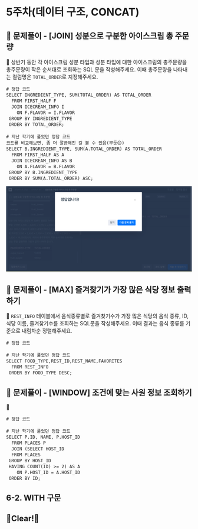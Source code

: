 # 5주차(데이터 구조, CONCAT)

## 🏁 문제풀이 - [JOIN] 성분으로 구분한 아이스크림 총 주문량
🌱 상반기 동안 각 아이스크림 성분 타입과 성분 타입에 대한 아이스크림의 총주문량을 총주문량이 작은 순서대로 조회하는 SQL 문을 작성해주세요. 
이때 총주문량을 나타내는 컬럼명은 `TOTAL_ORDER`로 지정해주세요.

```
# 정답 코드
SELECT INGREDIENT_TYPE, SUM(TOTAL_ORDER) AS TOTAL_ORDER
  FROM FIRST_HALF F
  JOIN ICECREAM_INFO I
    ON F.FLAVOR = I.FLAVOR
 GROUP BY INGREDIENT_TYPE
 ORDER BY TOTAL_ORDER;

# 지난 학기에 풀었던 정답 코드
코드를 비교해보면, 좀 더 깔끔해진 걸 볼 수 있음(뿌듯😊)
SELECT B.INGREDIENT_TYPE, SUM(A.TOTAL_ORDER) AS TOTAL_ORDER
  FROM FIRST_HALF AS A
  JOIN ICECREAM_INFO AS B
    ON A.FLAVOR = B.FLAVOR
 GROUP BY B.INGREDIENT_TYPE
 ORDER BY SUM(A.TOTAL_ORDER) ASC;
 ```

![alt text](image.png)


## 🏁 문제풀이 - [MAX] 즐겨찾기가 가장 많은 식당 정보 출력하기
🌱 `REST_INFO` 테이블에서 음식종류별로 즐겨찾기수가 가장 많은 식당의 음식 종류, ID, 식당 이름, 즐겨찾기수를 조회하는 SQL문을 작성해주세요.
이때 결과는 음식 종류를 기준으로 내림차순 정렬해주세요.

```
# 정답 코드

# 지난 학기에 풀었던 정답 코드
SELECT FOOD_TYPE,REST_ID,REST_NAME,FAVORITES
  FROM REST_INFO
 ORDER BY FOOD_TYPE DESC;
 ```


## 🏁 문제풀이 - [WINDOW] 조건에 맞는 사원 정보 조회하기
🌱 

```
# 정답 코드

# 지난 학기에 풀었던 정답 코드
SELECT P.ID, NAME, P.HOST_ID
  FROM PLACES P
  JOIN (SELECT HOST_ID
  FROM PLACES
 GROUP BY HOST_ID
 HAVING COUNT(ID) >= 2) AS A 
    ON P.HOST_ID = A.HOST_ID
 ORDER BY ID;

 ```

## 6-2. WITH 구문

## 🧽Clear!🫧